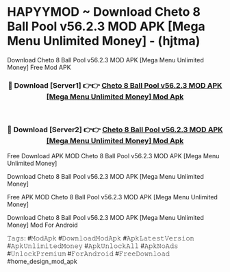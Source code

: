 # HAPYYMOD ~ Download Cheto 8 Ball Pool v56.2.3 MOD APK [Mega Menu Unlimited Money] - (hjtma)
Download Cheto 8 Ball Pool v56.2.3 MOD APK [Mega Menu Unlimited Money] Free Mod APK

<div align="center">
<h3>🔴 Download [Server1] 👉👉 <a href="https://apk-comot.site?title=Cheto_8_Ball_Pool_v56.2.3_MOD_APK_[Mega_Menu_Unlimited_Money]">Cheto 8 Ball Pool v56.2.3 MOD APK [Mega Menu Unlimited Money] Mod Apk</a></h3><br>

<h3>🔴 Download [Server2] 👉👉 <a href="https://apk-comot.site?title=Cheto_8_Ball_Pool_v56.2.3_MOD_APK_[Mega_Menu_Unlimited_Money]">Cheto 8 Ball Pool v56.2.3 MOD APK [Mega Menu Unlimited Money] Mod Apk</a></h3>
</div>


Free Download APK MOD Cheto 8 Ball Pool v56.2.3 MOD APK [Mega Menu Unlimited Money]

Download Cheto 8 Ball Pool v56.2.3 MOD APK [Mega Menu Unlimited Money] 

Free APK MOD Cheto 8 Ball Pool v56.2.3 MOD APK [Mega Menu Unlimited Money] 

Download Cheto 8 Ball Pool v56.2.3 MOD APK [Mega Menu Unlimited Money] Mod For Android

𝚃𝚊𝚐𝚜: #𝙼𝚘𝚍𝙰𝚙𝚔 #𝙳𝚘𝚠𝚗𝚕𝚘𝚊𝚍𝙼𝚘𝚍𝙰𝚙𝚔 #𝙰𝚙𝚔𝙻𝚊𝚝𝚎𝚜𝚝𝚅𝚎𝚛𝚜𝚒𝚘𝚗 #𝙰𝚙𝚔𝚄𝚗𝚕𝚒𝚖𝚒𝚝𝚎𝚍𝙼𝚘𝚗𝚎𝚢 #𝙰𝚙𝚔𝚄𝚗𝚕𝚘𝚌𝚔𝙰𝚕𝚕 #𝙰𝚙𝚔𝙽𝚘𝙰𝚍𝚜 #𝚄𝚗𝚕𝚘𝚌𝚔𝙿𝚛𝚎𝚖𝚒𝚞𝚖 #𝙵𝚘𝚛𝙰𝚗𝚍𝚛𝚘𝚒𝚍 #𝙵𝚛𝚎𝚎𝙳𝚘𝚠𝚗𝚕𝚘𝚊𝚍 #home_design_mod_apk